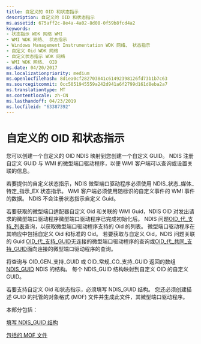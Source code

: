 ```yaml
---
title: 自定义的 OID 和状态指示
description: 自定义的 OID 和状态指示
ms.assetid: 675aff2c-8e4a-4a02-8d08-0f59b8fcd4a2
keywords:
- 状态指示 WDK 网络 WMI
- WMI WDK 网络、 状态指示
- Windows Management Instrumentation WDK 网络、 状态指示
- 自定义 Oid WDK 网络
- 自定义状态指示 WDK 网络
- WMI WDK 网络、 OID
ms.date: 04/20/2017
ms.localizationpriority: medium
ms.openlocfilehash: 8d1ea0cf282703841c61492398126fd73b1b7c63
ms.sourcegitcommit: 0cc5051945559a242d941a6f2799d161d8eba2a7
ms.translationtype: MT
ms.contentlocale: zh-CN
ms.lasthandoff: 04/23/2019
ms.locfileid: "63387392"
---
```

# <a name="customized-oids-and-status-indications"></a>自定义的 OID 和状态指示





您可以创建一个自定义的 OID NDIS 映射到您创建一个自定义 GUID。 NDIS 注册自定义 GUID 与 WMI 的微型端口驱动程序，以便 WMI 客户端可以查询或设置关联的信息。

若要提供的自定义状态指示，NDIS 微型端口驱动程序必须使用 NDIS\_状态\_媒体\_特定\_指示\_EX 状态指示。 WMI 客户端必须使用随标识的自定义事件的 WMI 事件的数据。 NDIS 不会注册状态指示自定义 Guid。

若要获取的微型端口适配器自定义 Oid 和关联的 WMI Guid，NDIS OID 对发出请求的微型端口驱动程序微型端口驱动程序已完成初始化后。 NDIS 问题[OID\_代\_支持\_列表](https://msdn.microsoft.com/library/windows/hardware/ff569642)查询，以获取微型端口驱动程序支持的 Oid 的列表。 微型端口驱动程序在其响应中包括自定义 Oid 和标准的 Oid。 若要获取与自定义 Oid，NDIS 问题关联的 Guid [OID\_代\_支持\_GUID](https://msdn.microsoft.com/library/windows/hardware/ff569641)无连接的微型端口驱动程序的查询或[OID\_代\_共同\_支持\_GUID](https://msdn.microsoft.com/library/windows/hardware/ff569566)面向连接的微型端口驱动程序的查询。

将查询与 OID\_GEN\_支持\_GUID 或 OID\_常规\_CO\_支持\_GUID 返回的数组[NDIS\_GUID](filling-in-an-ndis-guid-structure.md) NDIS 的结构。 每个 NDIS\_GUID 结构映射到自定义 OID 的自定义 GUID。

若要支持自定义 Oid 和状态指示，必须填写 NDIS\_GUID 结构。 您还必须创建描述 GUID 的托管的对象格式 (MOF) 文件并生成此文件，其微型端口驱动程序。

本部分包括：

[填写 NDIS\_GUID 结构](filling-in-an-ndis-guid-structure.md)

[包括的 MOF 文件](including-a-mof-file.md)

 

 





